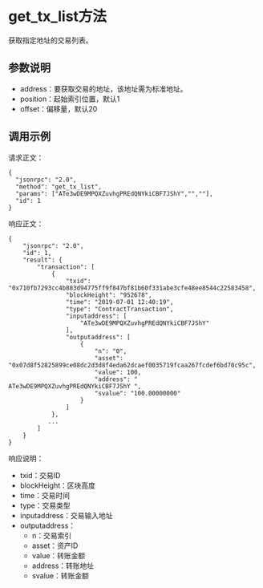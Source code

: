 # get_tx_list方法

获取指定地址的交易列表。

## 参数说明

- address：要获取交易的地址，该地址需为标准地址。
- position：起始索引位置，默认1
- offset：偏移量，默认20

## 调用示例

请求正文：

```
{
  "jsonrpc": "2.0",
  "method": "get_tx_list",
  "params": ["ATe3wDE9MPQXZuvhgPREdQNYkiCBF7JShY","",""],
  "id": 1
}
```

响应正文：

```
{
    "jsonrpc": "2.0",
    "id": 1,
    "result": {
        "transaction": [
            {
                "txid": "0x710fb7293cc4b883d94775ff9f847bf81b60f331abe3cfe48ee8544c22583458",
                "blockHeight": "952678",
                "time": "2019-07-01 12:40:19",
                "type": "ContractTransaction",
                "inputaddress": [
                    "ATe3wDE9MPQXZuvhgPREdQNYkiCBF7JShY"
                ],
                "outputaddress": [
                    {
                        "n": "0",
                        "asset": "0x07d8f52825899ce08dc2d3d8f4eda62dcaef0035719fcaa267fcdef6bd70c95c",
                        "value": 100,
                        "address": "	ATe3wDE9MPQXZuvhgPREdQNYkiCBF7JShY ",
                        "svalue": "100.00000000"
                    }
                ]
            },
           ...
        ]
    }
}
```

响应说明：

- txid：交易ID
- blockHeight：区块高度
- time：交易时间
- type：交易类型
- inputaddress：交易输入地址
- outputaddress：
  - n：交易索引
  - asset：资产ID
  - value：转账金额
  - address：转账地址
  - svalue：转账金额
